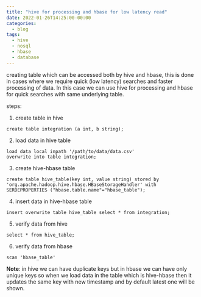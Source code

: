 ```yaml
---
title: "hive for processing and hbase for low latency read"
date: 2022-01-26T14:25:00-00:00
categories:
  - blog
tags:
  - hive
  - nosql
  - hbase
  - database
---
```



creating table which can be accessed both by hive and hbase, this is done in cases where we require quick (low latency) searches and faster processing of data. In this case we can use hive for processing and hbase for quick searches with same underlying table.

steps:

1. create table in hive
```hive
create table integration (a int, b string);
```

2. load data in hive table
```hive
load data local inpath '/path/to/data/data.csv'
overwrite into table integration;
```

3. create hive-hbase table
```hive
create table hive_table(key int, value string) stored by
'org.apache.hadoop.hive.hbase.HBaseStorageHandler' with
SERDEPROPERTIES ("hbase.table.name"="hbase_table");
```

4. insert data in hive-hbase table
```hive
insert overwrite table hive_table select * from integration;
```

5. verify data from hive
```hive
select * from hive_table;
```

6. verify data from hbase
```hbase
scan 'hbase_table'
```


**Note**: in hive we can have duplicate keys but in hbase we can have only unique keys so when we load data in the table which is hive-hbase then it updates the same key with new timestamp and by default latest one will be shown.
